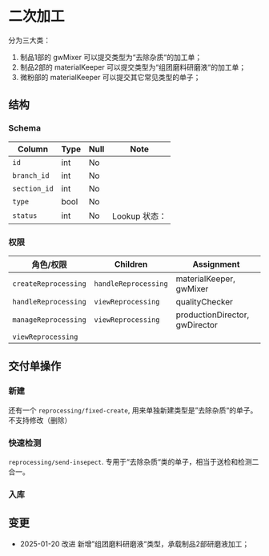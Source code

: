 # 二次加工

分为三大类：
1. 制品1部的 gwMixer 可以提交类型为“去除杂质“的加工单；
2. 制品2部的 materialKeeper 可以提交类型为“组团磨料研磨液“的加工单；
3. 微粉部的 materialKeeper 可以提交其它常见类型的单子；

结构
--------------------------------------------------------------------------
### Schema
Column                              | Type      | Null | Note
------------------------------------|-----------|------|-------
`id`                                | int       | No   | 
`branch_id`                         | int       | No   | 
`section_id`                        | int       | No   | 
`type`                              | bool      | No   |
`status`                            | int       | No   | Lookup 状态：

### 权限
角色/权限               | Children                  | Assignment
------------------------|---------------------------|-----------------------
`createReprocessing`    | `handleReprocessing`      | materialKeeper, gwMixer
`handleReprocessing`    | `viewReprocessing`        | qualityChecker
`manageReprocessing`    | `viewReprocessing`        | productionDirector, gwDirector
`viewReprocessing`      |                           |

交付单操作
--------------------------------------------------------------------------
### 新建
还有一个 `reprocessing/fixed-create`, 用来单独新建类型是”去除杂质“的单子。不支持修改（删除）

### 快速检测
`reprocessing/send-insepect`. 专用于“去除杂质“类的单子，相当于送检和检测二合一。
### 入库

变更
--------------------------------------------------------------------------
- 2025-01-20 改进 新增”组团磨料研磨液“类型，承载制品2部研磨液加工；
